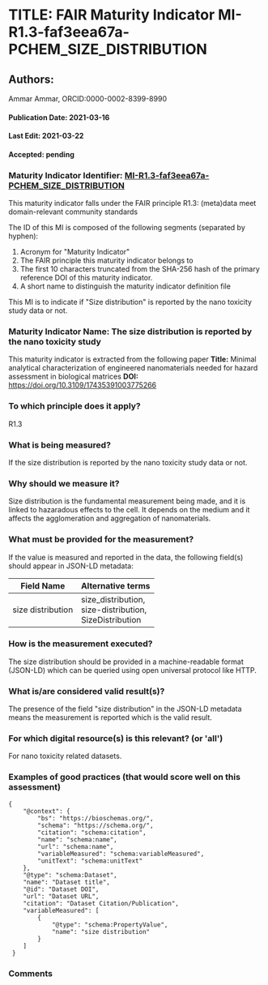 # TITLE: FAIR Maturity Indicator MI-R1.3-faf3eea67a-PCHEM_SIZE_DISTRIBUTION

## Authors: 
Ammar Ammar, ORCID:0000-0002-8399-8990

#### Publication Date: 2021-03-16
#### Last Edit: 2021-03-22
#### Accepted: pending

### Maturity Indicator Identifier: [MI-R1.3-faf3eea67a-PCHEM_SIZE_DISTRIBUTION](https://w3id.org/fair/maturity_indicator/terms/Gen2/MI-R1.3-faf3eea67a-PCHEM_SIZE_DISTRIBUTION)

This maturity indicator falls under the FAIR principle R1.3:
(meta)data meet domain-relevant community standards

The ID of this MI is composed of the following segments (separated by hyphen):
1. Acronym for "Maturity Indicator"
1. The FAIR principle this maturity indicator belongs to
1. The first 10 characters truncated from the SHA-256 hash of the primary reference DOI of this maturity indicator.
1. A short name to distinguish the maturity indicator definition file

This MI is to indicate if "Size distribution" is reported by the nano toxicity study data or not.

### Maturity Indicator Name:  The size distribution is reported by the nano toxicity study

This maturity indicator is extracted from the following paper 
**Title:** Minimal analytical characterization of engineered nanomaterials needed for hazard assessment in biological matrices
**DOI:** https://doi.org/10.3109/17435391003775266

### To which principle does it apply?  
R1.3

### What is being measured?
If the size distribution is reported by the nano toxicity study data or not.

### Why should we measure it?
Size distribution is the fundamental measurement being made,
and it is linked to hazaradous effects to the cell. It depends on the medium and it affects the agglomeration and aggregation
of nanomaterials.

### What must be provided for the measurement?
If the value is measured and reported in the data, the following field(s) should appear in JSON-LD metadata: 

| Field Name         | Alternative terms                                             |
| ------------------ | ------------------------------------------------------------- |
| size distribution  | size_distribution,<br>size-distribution,<br>SizeDistribution  |

### How is the measurement executed?
The size distribution should be provided in a machine-readable format (JSON-LD) which can be queried using open universal protocol like HTTP.

### What is/are considered valid result(s)?
The presence of the field "size distribution" in the JSON-LD metadata means the measurement is reported which is the valid result.

### For which digital resource(s) is this relevant? (or 'all')
For nano toxicity related datasets.  

### Examples of good practices (that would score well on this assessment)
```{json}
{
 	"@context": {
 		"bs": "https://bioschemas.org/",
 		"schema": "https://schema.org/",
 		"citation": "schema:citation",
 		"name": "schema:name",
 		"url": "schema:name",
 		"variableMeasured": "schema:variableMeasured",
 		"unitText": "schema:unitText"
 	},
 	"@type": "schema:Dataset",
 	"name": "Dataset title",
 	"@id": "Dataset DOI",
 	"url": "Dataset URL",
 	"citation": "Dataset Citation/Publication",
 	"variableMeasured": [
 		{
 			"@type": "schema:PropertyValue",
 			"name": "size distribution"
 		}
 	]
 }
```

### Comments

